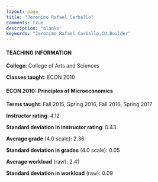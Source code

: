```yaml
---
layout: page
title: "Jeronimo Rafael Carballo" 
comments: true
description: "blanks"
keywords: "Jeronimo Rafael Carballo,CU,Boulder"
---
```

<head>
<script src="https://ajax.googleapis.com/ajax/libs/jquery/2.1.3/jquery.min.js"></script>
<script src="https://dl.dropboxusercontent.com/s/pc42nxpaw1ea4o9/highcharts.js?dl=0"></script>
<!-- <script src="../assets/js/highcharts.js"></script> -->
<style type="text/css">@font-face {
	font-family: "Bebas Neue";
	src: url(https://www.filehosting.org/file/details/544349/BebasNeue Regular.otf) format("opentype");
	}
	h1.Bebas { 
		font-family: "Bebas Neue", Verdana, Tahoma;
	}
</style>
</head>
	   
#### TEACHING INFORMATION

**College**: College of Arts and Sciences

**Classes taught**: ECON 2010

#### ECON 2010: Principles of Microeconomics

**Terms taught**: Fall 2015, Spring 2016, Fall 2016, Spring 2017

**Instructor rating**: 4.12

**Standard deviation in instructor rating**: 0.43

**Average grade** (4.0 scale): 2.36

**Standard deviation in grades** (4.0 scale): 0.05

**Average workload** (raw): 2.41

**Standard deviation in workload** (raw): 0.09

